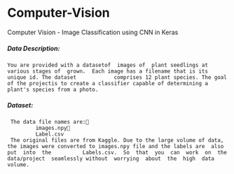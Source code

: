 # Computer-Vision
Computer Vision - Image Classification using CNN in Keras 


##### Data Description:
    You are provided with a datasetof  images of  plant seedlings at various stages of  grown.  Each image has a filename that is its unique id. The dataset            comprises 12 plant species. The goal of the projectis to create a classifier capable of determining a plant's species from a photo.
##### Dataset:
     The data file names are:  
             images.npy
             Label.csv 
     The original files are from Kaggle. Due to the large volume of data, the images were converted to images.npy file and the labels are  also  put  into  the          Labels.csv.  So  that  you  can  work  on  the  data/project  seamlessly without  worrying  about  the  high  data volume.

